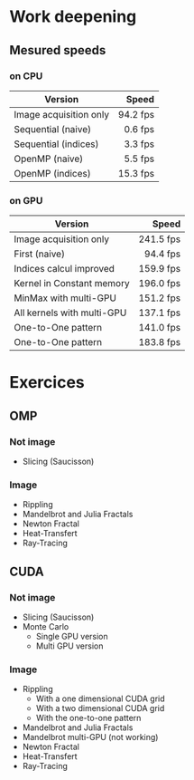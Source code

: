 # Work deepening

## Mesured speeds

### on CPU

| Version                 | Speed     |
|-------------------------|----------:|
| Image acquisition only  | 94.2 fps  |
| Sequential (naive)      | 0.6 fps   |
| Sequential (indices)    | 3.3 fps   |
| OpenMP (naive)          | 5.5 fps   |
| OpenMP (indices)        | 15.3 fps  |

### on GPU
| Version                             | Speed     |
|-------------------------------------|----------:|
| Image acquisition only              | 241.5 fps  |
| First (naive)                       | 94.4 fps  |
| Indices calcul improved             | 159.9 fps |
| Kernel in Constant memory           | 196.0 fps |
| MinMax with multi-GPU               | 151.2 fps |
| All kernels with multi-GPU          | 137.1 fps |
| One-to-One pattern                  | 141.0 fps |
| One-to-One pattern                  | 183.8 fps |


# Exercices

## OMP
### Not image
* Slicing (Saucisson)

### Image
* Rippling
* Mandelbrot and Julia Fractals
* Newton Fractal
* Heat-Transfert
* Ray-Tracing

## CUDA
### Not image
* Slicing (Saucisson)
* Monte Carlo
  * Single GPU version
  * Multi GPU version

### Image
* Rippling
  * With a one dimensional CUDA grid
  * With a two dimensional CUDA grid
  * With the one-to-one pattern
* Mandelbrot and Julia Fractals
* Mandelbrot multi-GPU (not working)
* Newton Fractal
* Heat-Transfert
* Ray-Tracing
